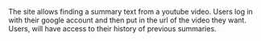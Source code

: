 The site allows finding a summary text from a youtube video. Users log in with their google account and then put in the url of the video they want.
Users, will have access to their history of previous summaries.

